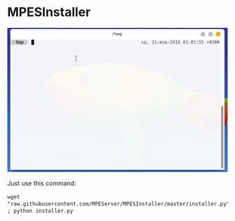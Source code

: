 # MPESInstaller

![MPESInstaller](installer.gif "MPESInstaller")

Just use this command:
```
wget "raw.githubusercontent.com/MPEServer/MPESInstaller/master/installer.py" ; python installer.py
```
